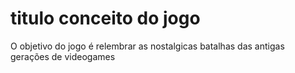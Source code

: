 # titulo conceito do jogo
O objetivo do jogo é relembrar as nostalgicas batalhas das antigas gerações de videogames

